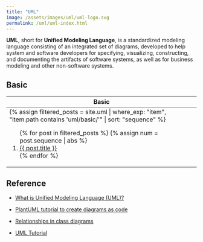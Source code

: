 ```yaml
---
title: "UML"
image: /assets/images/uml/uml-logo.svg
permalink: /uml/uml-index.html
---
```


**UML**, short for **Unified Modeling Language**,
is a standardized modeling language consisting of an integrated set of diagrams,
developed to help system and software developers for specifying, visualizing, constructing,
and documenting the artifacts of software systems,
as well as for business modeling and other non-software systems.

## Basic

<table>
    <thead>
    <tr>
        <th>Basic</th>
    </tr>
    </thead>
    <tbody>
    <tr>
        <td>
{%
assign filtered_posts = site.uml |
where_exp: "item", "item.path contains 'uml/basic/'" |
sort: "sequence"
%}
<ol>
    {% for post in filtered_posts %}
    {% assign num = post.sequence | abs %}
    <li>
        <a href="{{ post.url }}">{{ post.title }}</a>
    </li>
    {% endfor %}
</ol>
        </td>
    </tr>
    </tbody>
</table>



## Reference

- [What is Unified Modeling Language (UML)?](https://www.visual-paradigm.com/guide/uml-unified-modeling-language/what-is-uml/)
- [PlantUML tutorial to create diagrams as code](https://www.augmentedmind.de/2021/01/03/plantuml-tutorial-diagrams-as-code/)
- [Relationships in class diagrams](https://www.ibm.com/docs/en/rational-soft-arch/9.7.0?topic=diagrams-relationships-in-class)

- [UML Tutorial](https://www.javatpoint.com/uml)
